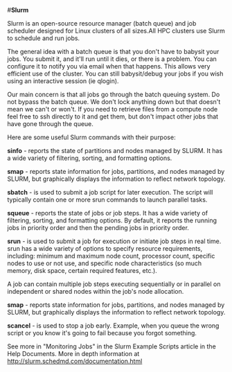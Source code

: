 #**Slurm**

Slurm is an open-source resource manager (batch queue)  and job scheduler designed for Linux clusters of all sizes.All HPC clusters use Slurm to schedule and run jobs.

The general idea with a batch queue is that you don't have to babysit your jobs. You submit it, and it'll run until it dies, or there is a problem. 
You can configure it to notify you via email when that happens. 
This allows very efficient use of the cluster. You can still babysit/debug your jobs if you wish using an interactive session (ie qlogin).

Our main concern is that all jobs go through the batch queuing system. Do not bypass the batch queue. We don't lock anything down but that doesn't mean we can't or won't. 
If you need to retrieve files from a compute node 
feel free to ssh directly to it and get them, but don't impact other jobs that have gone through the queue.

Here are some useful Slurm commands with their purpose:

**sinfo** - reports the state of partitions and nodes managed by SLURM. It has a wide variety of filtering, sorting, and formatting options.

**smap** - reports state information for jobs, partitions, and nodes managed by SLURM, but graphically displays the information to reflect network topology.

**sbatch** - is used to submit a job script for later execution. The script will typically contain one or more srun commands to launch parallel tasks.

**squeue** - reports the state of jobs or job steps. It has a wide variety of filtering, sorting, and formatting options. By default, it reports the running jobs in priority order and then the pending jobs in priority 
order.

**srun** - is used to submit a job for execution or initiate job steps in real time. srun has a wide variety of options to specify resource requirements, including: minimum and maximum node count, processor count, 
specific nodes to use or not use, and specific node characteristics (so much memory, disk space, certain required features, etc.).

A job can contain multiple job steps executing sequentially or in parallel on independent or shared nodes within the job's node allocation.

**smap** - reports state information for jobs, partitions, and nodes managed by SLURM, but graphically displays the information to reflect network topology.

**scancel** - is used to stop a job early. Example, when you queue the wrong script or you know it's going to fail because you forgot something.

See more in "Monitoring Jobs" in the Slurm Example Scripts article in the Help Documents.
More in depth information at http://slurm.schedmd.com/documentation.html
